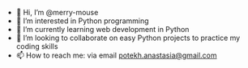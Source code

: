 - 👋 Hi, I’m @merry-mouse
- 👀 I’m interested in Python programming
- 🌱 I’m currently learning web development in Python
- 💞️ I’m looking to collaborate on easy Python projects to practice my coding skills
- 📫 How to reach me: via email potekh.anastasia@gmail.com

<!---
merry-mouse/merry-mouse is a ✨ special ✨ repository because its `README.md` (this file) appears on your GitHub profile.
You can click the Preview link to take a look at your changes.
--->
